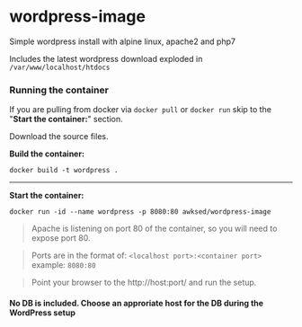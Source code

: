 # wordpress-image

Simple wordpress install with alpine linux, apache2 and php7

Includes the latest wordpress download exploded in `/var/www/localhost/htdocs`

### Running the container
If you are pulling from docker via `docker pull` or `docker run` skip to the "**Start the container:**" section.

Download the source files.

**Build the container:**

`docker build -t wordpress .`

___
**Start the container:**

`docker run -id --name wordpress -p 8080:80 awksed/wordpress-image`

>Apache is listening on port 80 of the container, so you will need to expose port 80.

>Ports are in the format of: `<localhost port>:<container port>` example: `8080:80`

>Point your browser to the http://host:port/ and run the setup.

#### No DB is included. Choose an approriate host for the DB during the WordPress setup
